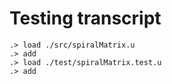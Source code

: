 # Testing transcript

```ucm
.> load ./src/spiralMatrix.u
.> add
.> load ./test/spiralMatrix.test.u
.> add
```
